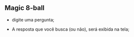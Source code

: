 ## Magic 8-ball

- digite uma pergunta;

- A resposta que você busca (ou não), será exibida na tela;

